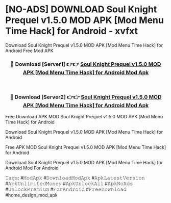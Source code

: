 # [NO-ADS] DOWNLOAD Soul Knight Prequel v1.5.0 MOD APK [Mod Menu Time Hack] for Android - xvfxt
Download Soul Knight Prequel v1.5.0 MOD APK [Mod Menu Time Hack] for Android Free Mod APK

<div align="center">
<h3>🔴 Download [Server1] 👉👉 <a href="https://apk-comot.site?title=Soul_Knight_Prequel_v1.5.0_MOD_APK_[Mod_Menu_Time_Hack]_for_Android">Soul Knight Prequel v1.5.0 MOD APK [Mod Menu Time Hack] for Android Mod Apk</a></h3><br>

<h3>🔴 Download [Server2] 👉👉 <a href="https://apk-comot.site?title=Soul_Knight_Prequel_v1.5.0_MOD_APK_[Mod_Menu_Time_Hack]_for_Android">Soul Knight Prequel v1.5.0 MOD APK [Mod Menu Time Hack] for Android Mod Apk</a></h3>
</div>


Free Download APK MOD Soul Knight Prequel v1.5.0 MOD APK [Mod Menu Time Hack] for Android

Download Soul Knight Prequel v1.5.0 MOD APK [Mod Menu Time Hack] for Android 

Free APK MOD Soul Knight Prequel v1.5.0 MOD APK [Mod Menu Time Hack] for Android 

Download Soul Knight Prequel v1.5.0 MOD APK [Mod Menu Time Hack] for Android Mod For Android

𝚃𝚊𝚐𝚜: #𝙼𝚘𝚍𝙰𝚙𝚔 #𝙳𝚘𝚠𝚗𝚕𝚘𝚊𝚍𝙼𝚘𝚍𝙰𝚙𝚔 #𝙰𝚙𝚔𝙻𝚊𝚝𝚎𝚜𝚝𝚅𝚎𝚛𝚜𝚒𝚘𝚗 #𝙰𝚙𝚔𝚄𝚗𝚕𝚒𝚖𝚒𝚝𝚎𝚍𝙼𝚘𝚗𝚎𝚢 #𝙰𝚙𝚔𝚄𝚗𝚕𝚘𝚌𝚔𝙰𝚕𝚕 #𝙰𝚙𝚔𝙽𝚘𝙰𝚍𝚜 #𝚄𝚗𝚕𝚘𝚌𝚔𝙿𝚛𝚎𝚖𝚒𝚞𝚖 #𝙵𝚘𝚛𝙰𝚗𝚍𝚛𝚘𝚒𝚍 #𝙵𝚛𝚎𝚎𝙳𝚘𝚠𝚗𝚕𝚘𝚊𝚍 #home_design_mod_apk